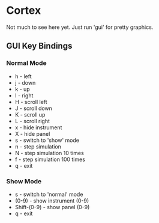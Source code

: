 # Cortex

  Not much to see here yet. Just run 'gui' for pretty graphics.

## GUI Key Bindings

### Normal Mode
* h - left
* j - down
* k - up
* l - right
* H - scroll left
* J - scroll down
* K - scroll up
* L - scroll right
* x - hide instrument
* X - hide panel
* s - switch to 'show' mode
* n - step simulation
* N - step simulation 10 times
* f - step simulation 100 times
* q - exit

### Show Mode
* s - switch to 'normal' mode
* (0-9) - show instrument (0-9)
* Shift-(0-9) - show panel (0-9)
* q - exit
